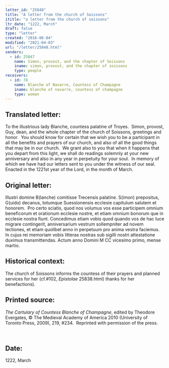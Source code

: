 ```yaml
---
letter_id: "25848"
title: "A letter from the church of Soissons"
ititle: "a letter from the church of soissons"
ltr_date: "1222, March"
draft: false
type: "letter"
created: "2016-06-04"
modified: "2021-04-03"
url: "/letter/25848.html"
senders:
  - id: 25847
    name: Simon, provost, and the chapter of Soissons
    iname: simon, provost, and the chapter of soissons
    type: people
receivers:
  - id: 78
    name: Blanche of Navarre, Countess of Champagne
    iname: blanche of navarre, countess of champagne
    type: woman
---
```

<h2> Translated letter:</h2><p>To the illustrious lady Blanche, countess palatine of Troyes.&nbsp; Simon, provost, Guy, dean, and the whole chapter of the church of Soissons, greetings and honor.&nbsp; You should know for certain that we wish you to be a participant in all the benefits and prayers of our church, and also of all the good things that may be in our church.&nbsp; We grant also to you that when it happens that you depart from this light, we shall do readings solemnly at your new anniversary and also in any year in perpetuity for your soul.&nbsp; In memory of which we have had our letters sent to you under the witness of our seal.&nbsp; Enacted in the 1221st year of the Lord, in the month of March.</p><h2 class="mt-4"> Original letter:</h2><p>Illustri domine B(lanche) comitisse Trecensis palatine. S(imon) prepositus, G(uido) decanus, totumque Suessionensis ecclesie capitulum salutem et honorem.&nbsp; Pro certo sciatis, quod nos volumus vos esse participem omnium beneficorum et orationum ecclesie nostre, et etiam omnium bonorum que in ecclesie nostra fiunt. Concedimus etiam vobis quod quando vos de hac luce migrare contingerit, anniversarium vestrum sollempniter ad novem lectiones, et etiam quolibet anno in perpetuum pro anima vestra faciemus. In cujus rei memoriam vobis litteras nostras sub sigilli nostri attestatione duximus transmittendas. Actum anno Domini M CC vicesimo primo, mense martio.&nbsp;</p><h2 class="mt-4"> Historical context:</h2><p>The church of Soissons informs the countess of their prayers and planned services for her (cf.#102, <em>Epistolae</em> 25838.html) thanks for her benefactions).</p><h2 class="mt-4"> Printed source:</h2><p><i>The Cartulary of Countess Blanche of Champagne</i>, edited by Theodore Evergates, © The Medieval Academy of America 2010 (University of Toronto Press, 2009), 219, #234.&nbsp; Reprinted with permission of the press.</p><p>&nbsp;</p><h2 class="mt-4"> Date:</h2>1222, March